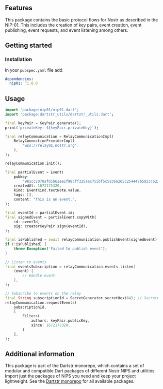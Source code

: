 <!--
This README describes the package. If you publish this package to pub.dev,
this README's contents appear on the landing page for your package.

For information about how to write a good package README, see the guide for
[writing package pages](https://dart.dev/tools/pub/writing-package-pages).

For general information about developing packages, see the Dart guide for
[creating packages](https://dart.dev/guides/libraries/create-packages)
and the Flutter guide for
[developing packages and plugins](https://flutter.dev/to/develop-packages).
-->

## Features

This package contains the basic protocol flows for Nostr as described in the NIP-01. This includes the creation of key pairs, event creation, event publishing, event requests, and event listening among others.

## Getting started

### Installation

In your `pubspec.yaml` file add:

```yaml
dependencies:
  nip01: ^1.0.0
```

## Usage

```dart
import 'package:nip01/nip01.dart';
import 'package:dartstr_utils/dartstr_utils.dart';

final keyPair = KeyPair.generate();
print('privateKey: ${keyPair.privateKey}');

final relayCommunication = RelayCommunicationImpl(
    RelayConnectionProviderImpl(
        'wss://relay01.nostr.org',
    ),
);

relayCommunication.init();

final partialEvent = Event(
    pubkey:
        '981cc2078af05b62ee1f98cff325aac755bf5c5836a265c254447b5933c6223b',
    createdAt: 1672175320,
    kind: EventKind.textNote.value,
    tags: [],
    content: "This is an event.",
);

final eventId = partialEvent.id;
final signedEvent = partialEvent.copyWith(
    id: eventId,
    sig: creatorKeyPair.sign(eventId),
);

final isPublished = await relayCommunication.publishEvent(signedEvent);
if (!isPublished) {
    throw Exception('Failed to publish event');
}

// Listen to events
final eventsSubscription = relayCommunication.events.listen(
    (event) {
        // Handle event
    },
);

// Subscribe to events on the relay
final String subscriptionId = SecretGenerator.secretHex(64); // SecretGenerator is part of the dartstr_utils package
relayCommunication.requestEvents(
    subscriptionId,
    [
        Filters(
            authors: keyPair.publicKey,
            since: 1672175320,
        )
    ],
);
```

## Additional information

This package is part of the Dartstr monorepo, which contains a set of modular and compatible Dart packages of different Nostr NIPS and utilities. Import just the packages of NIPS you need and keep your project lightweight. See the [Dartstr monorepo](https://github.com/kumulynja/dartstr) for all available packages.
